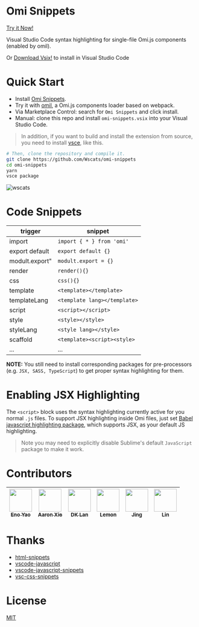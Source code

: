 # Omi Snippets

[Try it Now!](https://marketplace.visualstudio.com/items?itemName=Wscats.omi-snippets)

Visual Studio Code syntax highlighting for single-file Omi.js components (enabled by omil).

Or [Download Vsix!](https://github.com/Wscats/omi-snippets/releases/download/0.27/omi-snippets-0.2.7.vsix) to install in Visual Studio Code

# Quick Start

- Install [Omi Snippets](https://marketplace.visualstudio.com/items?itemName=Wscats.omi-snippets).
- Try it with [omil](https://github.com/Wscats/omil), a Omi.js components loader based on webpack.
- Via Marketplace Control: search for `Omi Snippets` and click install.
- Manual: clone this repo and install `omi-snippets.vsix` into your Visual Studio Code.
> In addition, if you want to build and install the extension from source, you need to install [vsce](https://code.visualstudio.com/api/working-with-extensions/publishing-extension), like this.

```bash
# Then, clone the repository and compile it.
git clone https://github.com/Wscats/omi-snippets
cd omi-snippets
yarn
vsce package
```
![wscats](https://wscats.github.io/omi-snippets/images/omi-snippets.gif)

# Code Snippets

|trigger|snippet|
|-|-|
|import|`import { * } from 'omi'`|
|export default|`export default {}`|
|modult.export"|`modult.export = {}`|
|render|`render(){}`|
|css|`css(){}`|
|template|`<template></template>`|
|templateLang|`<template lang></template>`|
|script|`<script></script>`|
|style|`<style></style>`|
|styleLang|`<style lang></style>`|
|scaffold|`<template><script><style>`|
|...|...|

**NOTE:** You still need to install corresponding packages for pre-processors (e.g. `JSX, SASS, TypeScript`) to get proper syntax highlighting for them.

# Enabling JSX Highlighting

The `<script>` block uses the syntax highlighting currently active for you normal `.js` files. To support JSX highlighting inside Omi files, just set [Babel javascript highlighting package](https://packagecontrol.io/packages/Babel), which supports JSX, as your default JS highlighting. 

> Note you may need to explicitly disable Sublime's default `JavaScript` package to make it work.

# Contributors

| [<img src="https://avatars1.githubusercontent.com/u/17243165?s=460&v=4" width="60px;"/><br /><sub>Eno Yao</sub>](https://github.com/Wscats)| [<img src="https://avatars2.githubusercontent.com/u/5805270?s=460&v=4" width="60px;"/><br /><sub>Aaron Xie</sub>](https://github.com/aaron-xie)| [<img src="https://avatars3.githubusercontent.com/u/12515367?s=460&v=4" width="60px;"/><br /><sub>DK Lan</sub>](https://github.com/dk-lan)| <img src="https://wscats.github.io/omi-snippets/images/lemon.png" width="60px;"/><br /><sub>Lemon</sub>  |  <img src="https://wscats.github.io/omi-snippets/images/jing.jpg" width="60px;"/><br /><sub>Jing</sub>  |  <img src="https://wscats.github.io/omi-snippets/images/lin.jpg" width="60px;"/><br /><sub>Lin</sub>  |
| - | - | - | - | - | - |


# Thanks

- [html-snippets](https://github.com/abusaidm/html-snippets)
- [vscode-javascript](https://github.com/xabikos/vscode-javascript)
- [vscode-javascript-snippets](https://github.com/nathanchapman/vscode-javascript-snippets)
- [vsc-css-snippets](https://github.com/joy-yu/vsc-css-snippets)

# License

[MIT](http://opensource.org/licenses/MIT)